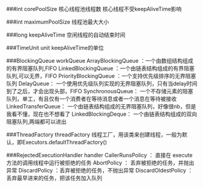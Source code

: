 ###int corePoolSize
核心线程池线程数
核心线程不受keepAliveTime影响

###int maximumPoolSize
线程池最大大小

###long keepAliveTime
空闲线程的自动结束时间

###TimeUnit unit
keepAliveTime的单位

###BlockingQueue<Runnable> workQueue
ArrayBlockingQueue ：一个由数组结构组成的有界阻塞队列,FIFO
LinkedBlockingQueue ：一个由链表结构组成的有界阻塞队列,可以无界，FIFO
PriorityBlockingQueue ：一个支持优先级排序的无界阻塞队列
DelayQueue： 一个使用优先级队列实现的无界阻塞队列，只有当delay时间到了之后，才会出现头部，FIFO
SynchronousQueue： 一个不存储元素的阻塞队列，单工，有且仅有一个消费者在等待消息或者一个消息在等待被接收
LinkedTransferQueue： 一个由链表结构组成的无界阻塞队列，好像很nb，但是我看不懂，现在也不想看了
LinkedBlockingDeque： 一个由链表结构组成的双向阻塞队列,两端都可以进出

###ThreadFactory threadFactory
线程工厂，用该类来创建线程，一般为默认，即Executors.defaultThreadFactory()

###RejectedExecutionHandler handler
CallerRunsPolicy ： 直接在 execute 方法的调用线程中运行被拒绝的任务
AbortPolicy ： 丢弃被拒绝的任务，并抛出异常
DiscardPolicy ：丢弃被拒绝的任务，不抛出异常
DiscardOldestPolicy ：丢弃最早进来的任务，把该任务加入队列